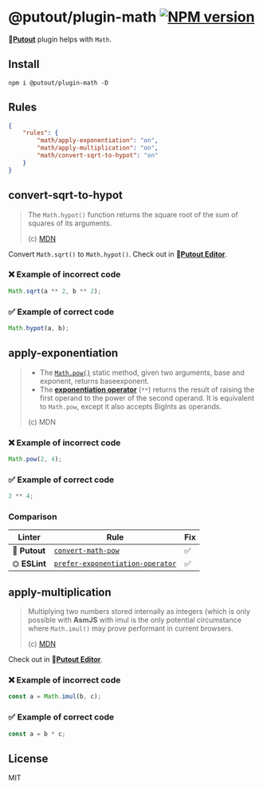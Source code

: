 # @putout/plugin-math [![NPM version][NPMIMGURL]][NPMURL]

[NPMIMGURL]: https://img.shields.io/npm/v/@putout/plugin-math.svg?style=flat&longCache=true
[NPMURL]: https://npmjs.org/package/@putout/plugin-math"npm"

🐊[**Putout**](https://github.com/coderaiser/putout) plugin helps with `Math`.

## Install

```
npm i @putout/plugin-math -D
```

## Rules

```json
{
    "rules": {
        "math/apply-exponentiation": "on",
        "math/apply-multiplication": "on",
        "math/convert-sqrt-to-hypot": "on"
    }
}
```

## convert-sqrt-to-hypot

> The `Math.hypot()` function returns the square root of the sum of squares of its arguments.
>
> (c) [MDN](https://developer.mozilla.org/en-US/docs/Web/JavaScript/Reference/Global_Objects/Math/hypot)

Convert `Math.sqrt()` to `Math.hypot()`. Check out in 🐊[**Putout Editor**](https://putout.cloudcmd.io/#/gist/a35660f8883687ddfe53f8fbc36706ad/d83e26a547f71128f94af1d3fd542557ce820f1a).

### ❌ Example of incorrect code

```js
Math.sqrt(a ** 2, b ** 2);
```

### ✅ Example of correct code

```js
Math.hypot(a, b);
```

## apply-exponentiation

> - The [`Math.pow()`](https://developer.mozilla.org/en-US/docs/Web/JavaScript/Reference/Global_Objects/Math/pow) static method, given two arguments, base and exponent, returns baseexponent.
> - The [**exponentiation operator**](https://developer.mozilla.org/en-US/docs/Web/JavaScript/Reference/Operators/Exponentiation) (`**`) returns the result of raising the first operand to the power of the second operand. It is equivalent to `Math.pow`, except it also accepts BigInts as operands.
>
> (c) MDN

### ❌ Example of incorrect code

```js
Math.pow(2, 4);
```

### ✅ Example of correct code

```js
2 ** 4;
```

### Comparison

Linter | Rule | Fix
--------|-------|------------|
🐊 **Putout** | [`convert-math-pow`](https://github.com/coderaiser/putout/tree/master/packages/plugin-convert-math-pow#readme) | ✅
⏣ **ESLint** | [`prefer-exponentiation-operator`](https://eslint.org/docs/rules/prefer-exponentiation-operator) | ✅

## apply-multiplication

> Multiplying two numbers stored internally as integers (which is only possible with **AsmJS** with imul is the only potential circumstance where `Math.imul()` may prove performant in current browsers.
>
> (c) [MDN](https://developer.mozilla.org/en-US/docs/Web/JavaScript/Reference/Global_Objects/Math/imul)

Check out in 🐊[**Putout Editor**](https://putout.cloudcmd.io/#/gist/cef45d5cc2bfd0156ed8d483cb6104d9/89ab39b05d3093d399e718f5615efe92f484c538).

### ❌ Example of incorrect code

```js
const a = Math.imul(b, c);

```

### ✅ Example of correct code

```js
const a = b * c;
```

## License

MIT
